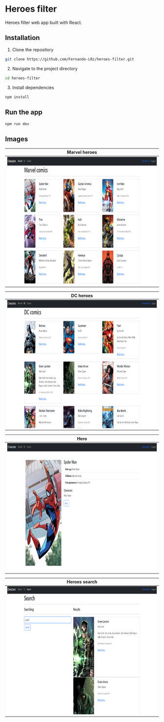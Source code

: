 #   Heroes filter
Heroes filter web app built with React.

## Installation
1. Clone the repository
```bash
git clone https://github.com/Fernando-LRz/heroes-filter.git
``` 
2. Navigate to the project directory
```bash
cd heroes-filter
```
3. Install dependencies
```bash
npm install
```

## Run the app
```bash
npm run dev
```

## Images
| Marvel heroes                                                    |
| ---------------------------------------------------------------- |
| <img src="images/marvel-heroes.png" width="900" height="420"/>   |

| DC heroes                                                        |
| ---------------------------------------------------------------- |
| <img src="images/dc-heroes.png" width="900" height="420"/>       |

| Hero                                                             |
| ---------------------------------------------------------------- |
| <img src="images/hero.png" width="900" height="420"/>            |

| Heroes search                                                    |
| ---------------------------------------------------------------- |
| <img src="images/search.png" width="900" height="420"/>          |
